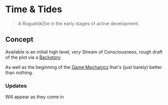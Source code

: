 # Time & Tides
> A Rogueli(k|t)e in the early stages of active development.

## Concept
Available is an initial high level, _very_ Stream of Consciousness, rough draft of the plot via a [Backstory](./_docs/0.%20Backstory.md)

As well as the beginning of the [Game Mechanics](./_docs/1.%20Mechanix.md) that's (just barely) better than nothing.

### Updates
Will appear as they come in